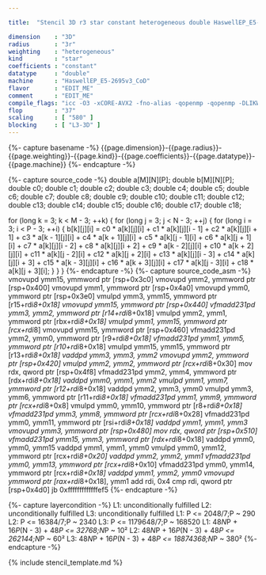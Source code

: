 ```yaml
---

title:  "Stencil 3D r3 star constant heterogeneous double HaswellEP_E5-2695v3_CoD"

dimension    : "3D"
radius       : "3r"
weighting    : "heterogeneous"
kind         : "star"
coefficients : "constant"
datatype     : "double"
machine      : "HaswellEP_E5-2695v3_CoD"
flavor       : "EDIT_ME"
comment      : "EDIT_ME"
compile_flags: "icc -O3 -xCORE-AVX2 -fno-alias -qopenmp -qopenmp -DLIKWID_PERFMON -Ilikwid-4.3.3/include -Llikwid-4.3.3/lib -Iheaders/dummy.c stencil_compilable.c -o stencil -llikwid"
flop         : "37"
scaling      : [ "580" ]
blocking     : [ "L3-3D" ]
---
```


{%- capture basename -%}
{{page.dimension}}-{{page.radius}}-{{page.weighting}}-{{page.kind}}-{{page.coefficients}}-{{page.datatype}}-{{page.machine}}
{%- endcapture -%}

{%- capture source_code -%}
double a[M][N][P];
double b[M][N][P];
double c0;
double c1;
double c2;
double c3;
double c4;
double c5;
double c6;
double c7;
double c8;
double c9;
double c10;
double c11;
double c12;
double c13;
double c14;
double c15;
double c16;
double c17;
double c18;

for (long k = 3; k < M - 3; ++k) {
  for (long j = 3; j < N - 3; ++j) {
    for (long i = 3; i < P - 3; ++i) {
      b[k][j][i] = c0 * a[k][j][i] + c1 * a[k][j][i - 1] +
                   c2 * a[k][j][i + 1] + c3 * a[k - 1][j][i] +
                   c4 * a[k + 1][j][i] + c5 * a[k][j - 1][i] +
                   c6 * a[k][j + 1][i] + c7 * a[k][j][i - 2] +
                   c8 * a[k][j][i + 2] + c9 * a[k - 2][j][i] +
                   c10 * a[k + 2][j][i] + c11 * a[k][j - 2][i] +
                   c12 * a[k][j + 2][i] + c13 * a[k][j][i - 3] +
                   c14 * a[k][j][i + 3] + c15 * a[k - 3][j][i] +
                   c16 * a[k + 3][j][i] + c17 * a[k][j - 3][i] +
                   c18 * a[k][j + 3][i];
    }
  }
}
{%- endcapture -%}
{%- capture source_code_asm -%}
vmovupd ymm15, ymmword ptr [rsp+0x3c0]
vmovupd ymm2, ymmword ptr [rsp+0x400]
vmovupd ymm1, ymmword ptr [rsp+0x4a0]
vmovupd ymm0, ymmword ptr [rsp+0x3e0]
vmulpd ymm3, ymm15, ymmword ptr [r15+rdi*8+0x18]
vmovupd ymm15, ymmword ptr [rsp+0x440]
vfmadd231pd ymm3, ymm2, ymmword ptr [r14+rdi*8+0x18]
vmulpd ymm2, ymm1, ymmword ptr [rbx+rdi*8+0x18]
vmulpd ymm1, ymm15, ymmword ptr [rcx+rdi*8]
vmovupd ymm15, ymmword ptr [rsp+0x460]
vfmadd231pd ymm2, ymm0, ymmword ptr [r9+rdi*8+0x18]
vfmadd231pd ymm1, ymm5, ymmword ptr [r10+rdi*8+0x18]
vmulpd ymm15, ymm15, ymmword ptr [r13+rdi*8+0x18]
vaddpd ymm3, ymm3, ymm2
vmovupd ymm2, ymmword ptr [rsp+0x420]
vmulpd ymm2, ymm2, ymmword ptr [rcx+rdi*8+0x30]
mov rdx, qword ptr [rsp+0x4f8]
vfmadd231pd ymm2, ymm4, ymmword ptr [rdx+rdi*8+0x18]
vaddpd ymm0, ymm1, ymm2
vmulpd ymm1, ymm7, ymmword ptr [r12+rdi*8+0x18]
vaddpd ymm2, ymm3, ymm0
vmulpd ymm3, ymm6, ymmword ptr [r11+rdi*8+0x18]
vfmadd231pd ymm1, ymm9, ymmword ptr [rcx+rdi*8+0x8]
vmulpd ymm0, ymm10, ymmword ptr [r8+rdi*8+0x18]
vfmadd231pd ymm3, ymm8, ymmword ptr [rcx+rdi*8+0x28]
vfmadd231pd ymm0, ymm11, ymmword ptr [rsi+rdi*8+0x18]
vaddpd ymm1, ymm1, ymm3
vmovupd ymm3, ymmword ptr [rsp+0x480]
mov rdx, qword ptr [rsp+0x510]
vfmadd231pd ymm15, ymm3, ymmword ptr [rdx+rdi*8+0x18]
vaddpd ymm0, ymm0, ymm15
vaddpd ymm1, ymm1, ymm0
vmulpd ymm0, ymm12, ymmword ptr [rcx+rdi*8+0x20]
vaddpd ymm2, ymm2, ymm1
vfmadd231pd ymm0, ymm13, ymmword ptr [rcx+rdi*8+0x10]
vfmadd231pd ymm0, ymm14, ymmword ptr [rcx+rdi*8+0x18]
vaddpd ymm1, ymm2, ymm0
vmovupd ymmword ptr [rax+rdi*8+0x18], ymm1
add rdi, 0x4
cmp rdi, qword ptr [rsp+0x4d0]
jb 0xfffffffffffffef5
{%- endcapture -%}

{%- capture layercondition -%}
L1: unconditionally fulfilled
L2: unconditionally fulfilled
L3: unconditionally fulfilled
L1: P <= 2048/7;P ~ 290
L2: P <= 16384/7;P ~ 2340
L3: P <= 1179648/7;P ~ 168520
L1: 48*N*P + 16*P*(N - 3) + 48*P <= 32768;N*P ~ 10²
L2: 48*N*P + 16*P*(N - 3) + 48*P <= 262144;N*P ~ 60²
L3: 48*N*P + 16*P*(N - 3) + 48*P <= 18874368;N*P ~ 380²
{%- endcapture -%}

{% include stencil_template.md %}
